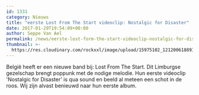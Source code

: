 ```yaml
---
id: 1331
category: Nieuws
title: "eerste Lost From The Start videoclip: Nostalgic for Disaster"
date: 2017-01-29T19:54:09+00:00
author: Seppe Van Ael
permalink: /news/eerste-lost-form-the-start-videoclip-nostalgic-for-disaster/
thumbnail: >-
  https://res.cloudinary.com/rockxxl/image/upload/15975102_1212006188913411_1390535723759777644_o.jpg
---
```

België heeft er een nieuwe band bij: Lost From The Start. Dit Limburgse gezelschap brengt poppunk met de nodige melodie. Hun eerste videoclip 'Nostalgic for Disaster' is qua sound en beeld al meteen een schot in de roos. Wij zijn alvast benieuwd naar hun eerste album.
